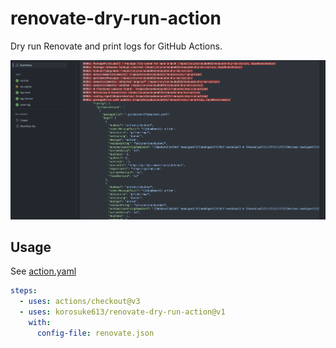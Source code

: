 # renovate-dry-run-action
Dry run Renovate and print logs for GitHub Actions.

![](preview.png)

## Usage

See [action.yaml](action.yaml)

```yaml
steps:
  - uses: actions/checkout@v3
  - uses: korosuke613/renovate-dry-run-action@v1
    with:
      config-file: renovate.json
```
